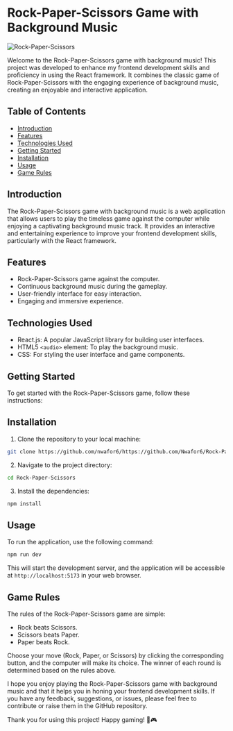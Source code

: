 # Rock-Paper-Scissors Game with Background Music

![Rock-Paper-Scissors](desktop-rules-modal.png)

Welcome to the Rock-Paper-Scissors game with background music! This project was developed to enhance my frontend development skills and proficiency in using the React framework. It combines the classic game of Rock-Paper-Scissors with the engaging experience of background music, creating an enjoyable and interactive application.

## Table of Contents

- [Introduction](#introduction)
- [Features](#features)
- [Technologies Used](#technologies-used)
- [Getting Started](#getting-started)
- [Installation](#installation)
- [Usage](#usage)
- [Game Rules](#game-rules)


## Introduction

The Rock-Paper-Scissors game with background music is a web application that allows users to play the timeless game against the computer while enjoying a captivating background music track. It provides an interactive and entertaining experience to improve your frontend development skills, particularly with the React framework.

## Features

- Rock-Paper-Scissors game against the computer.
- Continuous background music during the gameplay.
- User-friendly interface for easy interaction.
- Engaging and immersive experience.

## Technologies Used

- React.js: A popular JavaScript library for building user interfaces.
- HTML5 `<audio>` element: To play the background music.
- CSS: For styling the user interface and game components.

## Getting Started

To get started with the Rock-Paper-Scissors game, follow these instructions:

## Installation

1. Clone the repository to your local machine:

```bash
git clone https://github.com/nwafor6/https://github.com/Nwafor6/Rock-Paper-Scissors.git
```

2. Navigate to the project directory:

```bash
cd Rock-Paper-Scissors
```

3. Install the dependencies:

```bash
npm install
```

## Usage

To run the application, use the following command:

```bash
npm run dev
```

This will start the development server, and the application will be accessible at `http://localhost:5173` in your web browser.

## Game Rules

The rules of the Rock-Paper-Scissors game are simple:

- Rock beats Scissors.
- Scissors beats Paper.
- Paper beats Rock.

Choose your move (Rock, Paper, or Scissors) by clicking the corresponding button, and the computer will make its choice. The winner of each round is determined based on the rules above.


I hope you enjoy playing the Rock-Paper-Scissors game with background music and that it helps you in honing your frontend development skills. If you have any feedback, suggestions, or issues, please feel free to contribute or raise them in the GitHub repository.

Thank you for using this project! Happy gaming! 🎵🎮
